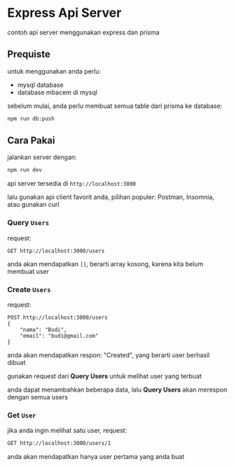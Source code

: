 # Express Api Server

contoh api server menggunakan express dan prisma

## Prequiste

untuk menggunakan anda perlu:

- mysql database
- database mbacem di mysql

sebelum mulai, anda perlu membuat semua table dari prisma ke database:

```bash
npm run db:push
```

## Cara Pakai

jalankan server dengan:

```bash
npm run dev
```

api server tersedia di `http://localhost:3000`

lalu gunakan api client favorit anda, pilihan populer: Postman, Insomnia,
atau gunakan curl

### Query `Users`

request:

```http
GET http://localhost:3000/users
```

anda akan mendapatkan `[]`, berarti array kosong, karena kita belum membuat user

### Create `Users`

request:

```http
POST http://localhost:3000/users
{
    "nama": "Budi",
    "email": "budi@gmail.com"
}
```

anda akan mendapatkan respon: "Created", yang berarti user berhasil dibuat

gunakan request dari **Query Users** untuk melihat user yang terbuat

anda dapat menambahkan beberapa data, lalu **Query Users** akan merespon
dengan semua users

### Get `User`

jika anda ingin melihat satu user, request:

```bash
GET http://localhost:3000/users/1
```

anda akan mendapatkan hanya user pertama yang anda buat

